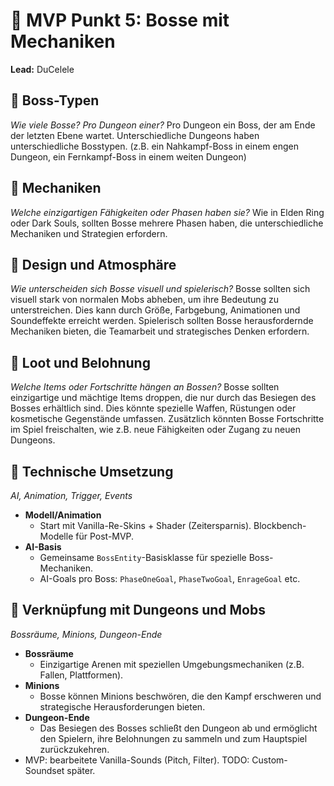 # 👑 MVP Punkt 5: Bosse mit Mechaniken
**Lead:** DuCelele

## 🔹 Boss-Typen
_Wie viele Bosse? Pro Dungeon einer?_
Pro Dungeon ein Boss, der am Ende der letzten Ebene wartet. 
Unterschiedliche Dungeons haben unterschiedliche Bosstypen.
(z.B. ein Nahkampf-Boss in einem engen Dungeon, ein Fernkampf-Boss in einem weiten Dungeon)

## 🔹 Mechaniken
_Welche einzigartigen Fähigkeiten oder Phasen haben sie?_
Wie in Elden Ring oder Dark Souls, sollten Bosse mehrere Phasen haben, die unterschiedliche Mechaniken und Strategien erfordern.

## 🔹 Design und Atmosphäre
_Wie unterscheiden sich Bosse visuell und spielerisch?_
Bosse sollten sich visuell stark von normalen Mobs abheben, um ihre Bedeutung zu unterstreichen. 
Dies kann durch Größe, Farbgebung, Animationen und Soundeffekte erreicht werden. 
Spielerisch sollten Bosse herausfordernde Mechaniken bieten, die Teamarbeit und strategisches Denken erfordern.

## 🔹 Loot und Belohnung
_Welche Items oder Fortschritte hängen an Bossen?_
Bosse sollten einzigartige und mächtige Items droppen, die nur durch das Besiegen des Bosses erhältlich sind. Dies könnte spezielle Waffen, Rüstungen oder kosmetische Gegenstände umfassen. Zusätzlich könnten Bosse Fortschritte im Spiel freischalten, wie z.B. neue Fähigkeiten oder Zugang zu neuen Dungeons.

## 🔹 Technische Umsetzung
_AI, Animation, Trigger, Events_
- **Modell/Animation**
  - Start mit Vanilla-Re-Skins + Shader (Zeitersparnis). Blockbench-Modelle für Post-MVP.
- **AI-Basis**
  - Gemeinsame `BossEntity`-Basisklasse für spezielle Boss-Mechaniken.
  - AI-Goals pro Boss: `PhaseOneGoal`, `PhaseTwoGoal`, `EnrageGoal` etc.
## 🔹 Verknüpfung mit Dungeons und Mobs
_Bossräume, Minions, Dungeon-Ende_
- **Bossräume**
  - Einzigartige Arenen mit speziellen Umgebungsmechaniken (z.B. Fallen, Plattformen).
- **Minions**
  - Bosse können Minions beschwören, die den Kampf erschweren und strategische Herausforderungen bieten.
- **Dungeon-Ende**
  - Das Besiegen des Bosses schließt den Dungeon ab und ermöglicht den Spielern, ihre Belohnungen zu sammeln und zum Hauptspiel zurückzukehren.
- MVP: bearbeitete Vanilla-Sounds (Pitch, Filter). TODO: Custom-Soundset später.